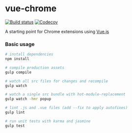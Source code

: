 # vue-chrome

[![Build status](https://img.shields.io/circleci/project/scottbedard/vue-chrome/master.svg?maxAge=2592000)](https://circleci.com/gh/scottbedard/vue-chrome)
[![Codecov](https://img.shields.io/codecov/c/github/scottbedard/vue-chrome.svg?maxAge=2592000)]()

A starting point for Chrome extensions using [Vue.js](http://vuejs.org/guide/installation.html#CSP-compliant-build)

### Basic usage

```bash
# install dependencies
npm install

# compile production assets
gulp compile

# watch all src files for changes and recompile
gulp watch

# watch a single src bundle with hot-module-replacement
gulp watch -hmr popup

# lint .js and .vue files (add --fix to apply autofixes)
gulp lint

# run unit tests with karma and jasmine
gulp test
```
